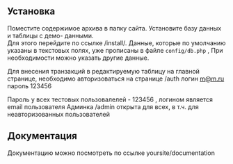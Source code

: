 Установка
------------
Поместите содержимое архива в папку сайта.
Установите базу данных  и  таблицы с    демо- данными.   
Для этого перейдите по ссылке  /install/. 
Данные, которые по умолчанию указаны в текстовых полях, уже прописаны в файле  `config/db.php` ,
При необходимости можно указать другие данные.
 
Для  внесения транзакций в редактируемую таблицу на главной странице,
необходимо авторизоваться на странице    /auth     логин  m@m.ru   пароль 123456

Пароль у всех тестовых пользовалелей - 123456 , логином является  email  пользователя 
Админка  /admin   открыта для всех, в т.ч. для неавторизованных пользователей
 

Документация
------------
Документацию можно посмотреть по ссылке   yoursite/documentation
 
 
 